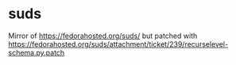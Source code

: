 suds
====

Mirror of https://fedorahosted.org/suds/ but patched with https://fedorahosted.org/suds/attachment/ticket/239/recurselevel-schema.py.patch